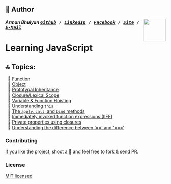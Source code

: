 ## 📝 Author
[<img src="https://media.licdn.com/dms/image/C5103AQE3SdZqmIyW0A/profile-displayphoto-shrink_200_200/0?e=1533168000&v=beta&t=reTZbwaCbB9R9V47Q9XiBGgGpY6_dS0KSK_gA8WsVCc" align="right" height="70" width="70">](http://armanbhuiyan.com)

##### Arman Bhuiyan <kbd>[Github](https://github.com/arman37) / [LinkedIn](https://www.linkedin.com/in/arman-bhuiyan) / [Facebook](https://www.facebook.com/arman.it37) / [Site](http://armanbhuiyan.com) /  [E-Mail](mailto:arman.it37@gmail.com)</kbd>

# Learning JavaScript

## :top: Topics:
&nbsp; :large_blue_diamond: [Function](#function) <br />
&nbsp; :large_blue_diamond: [Object](#object) <br />
&nbsp; :large_blue_diamond: [Prototypal Inheritance](prototype#) <br />
&nbsp; :large_blue_diamond: [Closure/Lexical Scope](#closure) <br />
&nbsp; :large_blue_diamond: [Variable & Function Hoisting](#hoisting) <br />
&nbsp; :large_blue_diamond: [Understanding `this`](#this) <br />
&nbsp; :large_blue_diamond: [The `apply`, `call`, and `bind` methods](#applycallbind) <br />
&nbsp; :large_blue_diamond: [Immediately invoked function expressions (IIFE)](#IIFE) <br />
&nbsp; :large_blue_diamond: [Private properties using closures](#private) <br />
&nbsp; :large_blue_diamond: [Understanding the difference between ‘==’ and ‘===’](#equal) <br />

### Contributing
If you like the project, shoot a :star2: and feel free to fork & send PR.

### License

[MIT licensed](./LICENSE)
